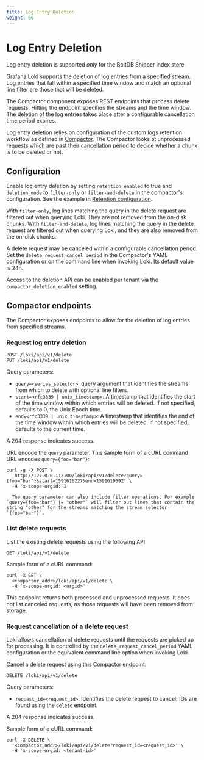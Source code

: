 ```yaml
---
title: Log Entry Deletion
weight: 60
---
```

# Log Entry Deletion

Log entry deletion is supported _only_ for the BoltDB Shipper index store.

Grafana Loki supports the deletion of log entries from a specified stream.
Log entries that fall within a specified time window and match an optional line filter are those that will be deleted.


The Compactor component exposes REST endpoints that process delete requests.
Hitting the endpoint specifies the streams and the time window.
The deletion of the log entries takes place after a configurable cancellation time period expires.

Log entry deletion relies on configuration of the custom logs retention workflow as defined in [Compactor](../retention#compactor). The Compactor looks at unprocessed requests which are past their cancellation period to decide whether a chunk is to be deleted or not.

## Configuration

Enable log entry deletion by setting `retention_enabled` to true and `deletion_mode` to `filter-only` or `filter-and-delete` in the compactor's configuration. See the example in [Retention configuration](../retention#retention-configuration).

With `filter-only`, log lines matching the query in the delete request are filtered out when querying Loki. They are not removed from the on-disk chunks.
With `filter-and-delete`, log lines matching the query in the delete request are filtered out when querying Loki, and they are also removed from the on-disk chunks.

A delete request may be canceled within a configurable cancellation period. Set the `delete_request_cancel_period` in the Compactor's YAML configuration or on the command line when invoking Loki. Its default value is 24h.

Access to the deletion API can be enabled per tenant via the `compactor_deletion_enabled` setting.

## Compactor endpoints

The Compactor exposes endpoints to allow for the deletion of log entries from specified streams.

### Request log entry deletion

```
POST /loki/api/v1/delete
PUT /loki/api/v1/delete
```

Query parameters:

* `query=<series_selector>`: query argument that identifies the streams from which to delete with optional line filters.
* `start=<rfc3339 | unix_timestamp>`: A timestamp that identifies the start of the time window within which entries will be deleted. If not specified, defaults to 0, the Unix Epoch time.
* `end=<rfc3339 | unix_timestamp>`: A timestamp that identifies the end of the time window within which entries will be deleted. If not specified, defaults to the current time.

A 204 response indicates success.

URL encode the `query` parameter. This sample form of a cURL command URL encodes `query={foo="bar"}`:

```
curl -g -X POST \
  'http://127.0.0.1:3100/loki/api/v1/delete?query={foo="bar"}&start=1591616227&end=1591619692' \
  -H 'x-scope-orgid: 1'

  The query parameter can also include filter operations. For example `query={foo="bar"} |= "other"` will filter out lines that contain the string "other" for the streams matching the stream selector `{foo="bar"}`.
```

### List delete requests

List the existing delete requests using the following API:

```
GET /loki/api/v1/delete
```

Sample form of a cURL command:

```
curl -X GET \
  <compactor_addr>/loki/api/v1/delete \
  -H 'x-scope-orgid: <orgid>'
```

This endpoint returns both processed and unprocessed requests. It does not list canceled requests, as those requests will have been removed from storage.

### Request cancellation of a delete request

Loki allows cancellation of delete requests until the requests are picked up for processing. It is controlled by the `delete_request_cancel_period` YAML configuration or the equivalent command line option when invoking Loki.

Cancel a delete request using this Compactor endpoint:

```
DELETE /loki/api/v1/delete
```

Query parameters:

* `request_id=<request_id>`: Identifies the delete request to cancel; IDs are found using the `delete` endpoint.

A 204 response indicates success.

Sample form of a cURL command:

```
curl -X DELETE \
  '<compactor_addr>/loki/api/v1/delete?request_id=<request_id>' \
  -H 'x-scope-orgid: <tenant-id>'
```
